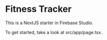 # Fitness Tracker

This is a NextJS starter in Firebase Studio.

To get started, take a look at src/app/page.tsx.
